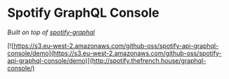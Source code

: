 # Spotify GraphQL Console

*Built on top of [spotify-graphql](https://github.com/thefrenchhouse/spotify-graphql)*

[![https://s3.eu-west-2.amazonaws.com/github-oss/spotify-api-graphql-console/demo](https://s3.eu-west-2.amazonaws.com/github-oss/spotify-api-graphql-console/demo)](http://spotify.thefrench.house/graphql-console/)

